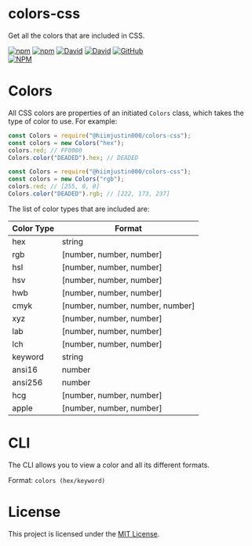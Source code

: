 # colors-css
Get all the colors that are included in CSS.

[![npm](https://img.shields.io/npm/v/@hiimjustin000/colors-css)](https://npm.im/colors-css)
[![npm](https://img.shields.io/npm/dt/@hiimjustin000/colors-css)](https://npm.im/colors-css)
[![David](https://img.shields.io/david/bwbjustin/colors-css)](https://david-dm.org/bwbjustin/colors-css)
[![David](https://img.shields.io/david/dev/bwbjustin/colors-css)](https://david-dm.org/bwbjustin/colors-css?type=dev)
[![GitHub](https://img.shields.io/github/license/bwbjustin/colors-css)](https://github.com/bwbjustin/colors-css/blob/master/LICENSE)  
[![NPM](https://nodei.co/npm/@hiimjustin000/colors-css.png)](https://nodei.co/npm/colors-css/)

# Colors
All CSS colors are properties of an initiated `Colors` class, which takes the type of color to use. For example:
```js
const Colors = require("@hiimjustin000/colors-css");
const colors = new Colors("hex");
colors.red; // FF0000
Colors.color("DEADED").hex; // DEADED
```
```js
const Colors = require("@hiimjustin000/colors-css");
const colors = new Colors("rgb");
colors.red; // [255, 0, 0]
Colors.color("DEADED").rgb; // [222, 173, 237]
```

The list of color types that are included are:

Color Type | Format
-----------|-------
hex | string
rgb | [number, number, number]
hsl | [number, number, number]
hsv | [number, number, number]
hwb | [number, number, number]
cmyk | [number, number, number, number]
xyz | [number, number, number]
lab | [number, number, number]
lch | [number, number, number]
keyword | string
ansi16 | number
ansi256 | number
hcg | [number, number, number]
apple | [number, number, number]

# CLI
The CLI allows you to view a color and all its different formats.

Format: `colors (hex/keyword)`

# License
This project is licensed under the [MIT License](https://github.com/bwbjustin/colors-css/blob/master/LICENSE).